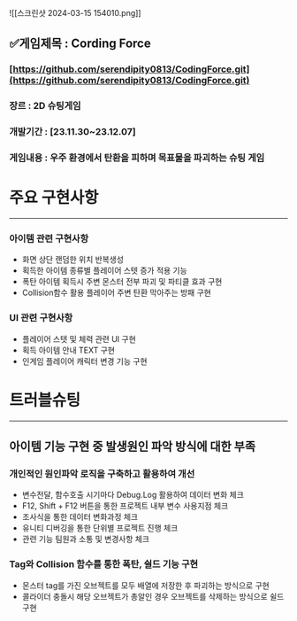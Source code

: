 ![[스크린샷 2024-03-15 154010.png]]

## **✅게임제목** : Cording Force

### [https://github.com/serendipity0813/CodingForce.git](https://github.com/serendipity0813/CodingForce.git)

### 장르 : 2D 슈팅게임

### 개발기간 : [23.11.30~23.12.07]

### 게임내용 : 우주 환경에서 탄환을 피하며 목표물을 파괴하는 슈팅 게임

# 주요 구현사항

---

### 아이템 관련 구현사항

- 화면 상단 랜덤한 위치 반복생성
- 획득한 아이템 종류별 플레이어 스텟 증가 적용 기능
- 폭탄 아이템 획득시 주변 몬스터 전부 파괴 및 파티클 효과 구현
- Collision함수 활용 플레이어 주변 탄환 막아주는 방패 구현

### UI 관련 구현사항

- 플레이어 스텟 및 체력 관련 UI 구현
- 획득 아이템 안내 TEXT 구현
- 인게임 플레이어 캐릭터 변경 기능 구현

# 트러블슈팅

---

## 아이템 기능 구현 중 발생원인 파악 방식에 대한 부족

### 개인적인 원인파악 로직을 구축하고 활용하여 개선

- 변수전달, 함수호출 시기마다 Debug.Log 활용하여 데이터 변화 체크
- F12, Shift + F12 버튼을 통한 프로젝트 내부 변수 사용지점 체크
- 조사식을 통한 데이터 변화과정 체크
- 유니티 디버깅을 통한 단위별 프로젝트 진행 체크
- 관련 기능 팀원과 소통 및 변경사항 체크

### Tag와 Collision 함수를 통한 폭탄, 쉴드 기능 구현

- 몬스터 tag를 가진 오브젝트를 모두 배열에 저장한 후 파괴하는 방식으로 구현
- 콜라이더 충돌시 해당 오브젝트가 총알인 경우 오브젝트를 삭제하는 방식으로 쉴드 구현